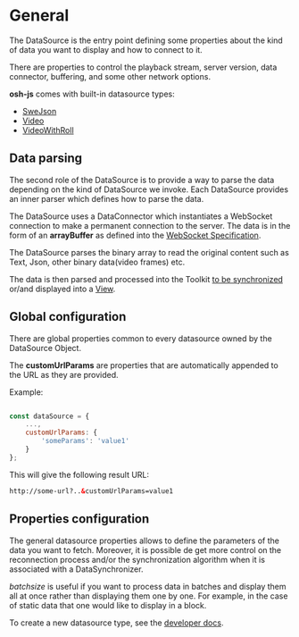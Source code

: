# General

The DataSource is the entry point defining some properties about the kind of data you want to display and how to connect to it.

There are properties to control the playback stream, server version, data connector, buffering, and some other network options.

**osh-js** comes with built-in datasource types:

- [SweJson](swejson.md)
- [Video](video.md)
- [VideoWithRoll](videoroll.md)

## Data parsing

The second role of the DataSource is to provide a way to parse the data depending on the kind of DataSource we invoke.
Each DataSource provides an inner parser which defines how to parse the data.

The DataSource uses a DataConnector which instantiates a WebSocket connection to make a permanent connection to the server.
The data is in the form of an **arrayBuffer** as defined into the [WebSocket Specification](https://html.spec.whatwg.org/multipage/web-sockets.html#network). 

The DataSource parses the binary array to read the original content such as Text, Json, other binary data(video frames) etc.

The data is then parsed and processed into the Toolkit [to be synchronized](../../datasynchronizer/index.md) or/and displayed 
into a [View](../../views/index).

## Global configuration

There are global properties common to every datasource owned by the DataSource Object.

<DocumentationLoad path="/guide/api/DataSource.html"/>

The **customUrlParams** are properties that are automatically appended to the URL as they are provided.

Example:

```jsx

const dataSource = {
    ...,
    customUrlParams: {
        'someParams': 'value1'
    }   
};
```

This will give the following result URL:

```html
http://some-url?..&customUrlParams=value1
```

## Properties configuration

The general datasource properties allows to define the parameters of the data you want to fetch.
Moreover, it is possible de get more control on the reconnection process and/or the synchronization algorithm when it is 
associated with a DataSynchronizer.

*batchsize* is useful if you want to process data in batches and display them all at once rather than displaying them one by one. For example, in the case of static data that one would like to display in a block.

To create a new datasource type, see the [developer docs](../../advanced/developers/datasources.md).
